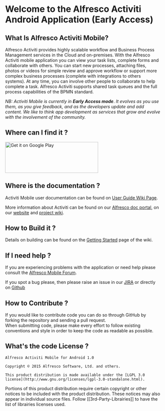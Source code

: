 # Welcome to the Alfresco Activiti Android Application (Early Access)

## What Is Alfresco Activiti Mobile?

Alfresco Activiti provides highly scalable workflow and Business Process Management services in the Cloud and on-premises. With the Alfresco Activiti mobile application you can view your task lists, complete forms and collaborate with others. You can start new processes, attaching files, photos or videos for simple review and approve workflow or support more complex business processes (complete with integrations to others systems). At any time, you can involve other people to collaborate to help complete a task. Alfresco Activiti supports shared task queues and the full process capabilities of the BPMN standard.

*NB: Activiti Mobile is currently in* ***Early Access mode***. *It evolves as you use them, as you give feedback, and as the developers update and add content. We like to think app development as services that grow and evolve with the involvement of the community.*


## Where can I find it ?

<a href="https://play.google.com/store/apps/details?id=com.activiti.android.app">
  <img alt="Get it on Google Play" height="100" width="300"
       src="https://play.google.com/intl/en_us/badges/images/generic/en-play-badge.png" />
</a>

## Where is the documentation ?

Activiti Mobile user documentation can be found on [User Guide Wiki Page](https://github.com/Alfresco/activiti-android-app/wiki/User-Guide).

More information about Activiti can be found on our [Alfresco doc portal](http://docs.alfresco.com/activiti/topics/welcome.html), on our [website](https://www.alfresco.com/products/activiti) and [project wiki](https://github.com/Alfresco/activiti-android-app/wiki).

## How to Build it ?

Details on building can be found on the [Getting Started](https://github.com/Alfresco/activiti-android-app/wiki/Getting-Started) page of the wiki.


## If I need help ?

If you are experiencing problems with the application or need help please consult the [Alfresco Mobile Forum](http://forums.alfresco.com/forum/end-user-discussions/alfresco-mobile).

If you spot a bug please, then please raise an issue in our [JIRA](https://issues.alfresco.com/jira/browse/MOBILE/) or directly on [Github](https://github.com/Alfresco/activiti-android-app/issues?q=is%3Aopen+sort%3Acreated-desc)



## How to Contribute ?

If you would like to contribute code you can do so through GitHub by forking the repository and sending a pull request.<br/>
When submitting code, please make every effort to follow existing conventions and style in order to keep the code as readable as possible.<br/>


## What's the code License ?


    Alfresco Activiti Mobile for Android 1.0

    Copyright © 2015 Alfresco Software, Ltd. and others.

    This product distribution is made available under the [LGPL 3.0 license](http://www.gnu.org/licenses/lgpl-3.0-standalone.html).


Portions of this product distribution require certain copyright or other notices to be included with the product distribution. These notices may also appear in individual source files.
Follow [[3rd-Party-Librairies]] to have the list of librairies licenses used.
